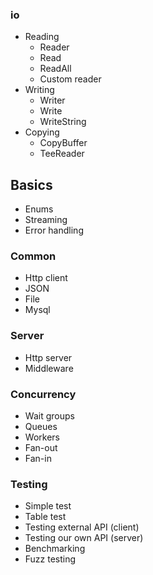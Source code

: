 ### io
- Reading
	- Reader
	- Read
	- ReadAll
	- Custom reader
- Writing
	- Writer
	- Write
	- WriteString
- Copying
	- CopyBuffer
	- TeeReader


## Basics
- Enums
- Streaming
- Error handling

### Common
- Http client
- JSON
- File
- Mysql

### Server
- Http server
- Middleware 


### Concurrency
- Wait groups
- Queues 
- Workers
- Fan-out
- Fan-in

### Testing
- Simple test
- Table test
- Testing external API (client)
- Testing our own API (server)
- Benchmarking
- Fuzz testing
